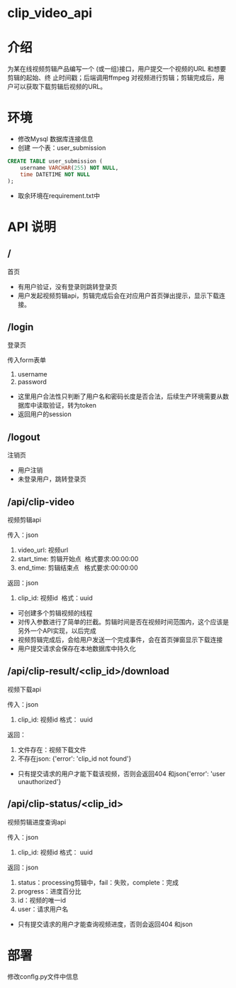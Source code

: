 # clip_video_api
# 介绍

为某在线视频剪辑产品编写⼀个 (或⼀组)接⼝，⽤户提交⼀个视频的URL 和想要剪辑的起始、终 ⽌时间戳；后端调⽤ffmpeg 对视频进⾏剪辑；剪辑完成后，⽤ 户可以获取下载剪辑后视频的URL。

# 环境

- 修改Mysql 数据库连接信息
- 创建 一个表：user_submission

```sql
CREATE TABLE user_submission (
    username VARCHAR(255) NOT NULL,
    time DATETIME NOT NULL
);
```

- 取余环境在requirement.txt中

# API 说明

## /

首页

- 有用户验证，没有登录则跳转登录页
- 用户发起视频剪辑api，剪辑完成后会在对应用户首页弹出提示，显示下载连接。

## /login

登录页

传入form表单

1.  username
2.  password

- 这里用户合法性只判断了用户名和密码长度是否合法，后续生产环境需要从数据库中读取验证，转为token
- 返回用户的session

## /logout

注销页

- 用户注销
- 未登录用户，跳转登录页

## /api/clip-video

视频剪辑api

传入：json

1.  video_url: 视频url
2.  start_time: 剪辑开始点  格式要求:00:00:00
3.  end_time: 剪辑结束点   格式要求:00:00:00

返回：json

1.  clip_id: 视频id  格式：uuid 

- 可创建多个剪辑视频的线程
- 对传入参数进行了简单的拦截。剪辑时间是否在视频时间范围内，这个应该是另外一个API实现，以后完成
- 视频剪辑完成后，会给用户发送一个完成事件，会在首页弹窗显示下载连接
- 用户提交请求会保存在本地数据库中持久化

## /api/clip-result/&lt;clip_id&gt;/download

视频下载api

传入：json

1.  clip_id: 视频id 格式： uuid

返回：

1.  文件存在：视频下载文件
2.  不存在json: {'error': 'clip_id not found'}

- 只有提交请求的用户才能下载该视频，否则会返回404 和json{'error': 'user unauthorized'}

## /api/clip-status/&lt;clip_id&gt;

视频剪辑进度查询api

传入：json

1.  clip_id: 视频id 格式： uuid

返回：json

1.  status：processing剪辑中，fail：失败，complete：完成
2.  progress：进度百分比
3.  id：视频的唯一id
4.  user：请求用户名

- 只有提交请求的用户才能查询视频进度，否则会返回404 和json

# 部署

修改conflg.py文件中信息